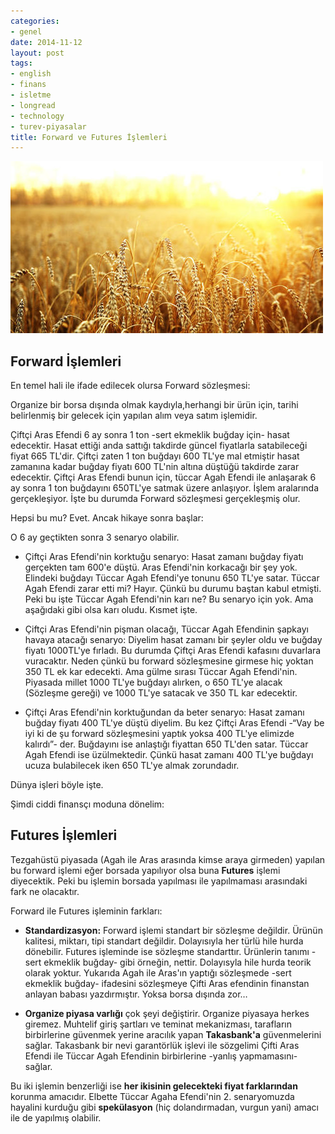```yaml
---
categories:
- genel
date: 2014-11-12
layout: post
tags:
- english
- finans
- isletme
- longread
- technology
- turev-piyasalar
title: Forward ve Futures İşlemleri
---
```


![image](/images/tumblr_inline_nev6pxzc9n1r4exmc.jpg)

## Forward İşlemleri

En temel hali ile ifade edilecek olursa Forward sözleşmesi:

Organize bir borsa dışında olmak kaydıyla,herhangi bir ürün için, tarihi belirlenmiş bir gelecek için yapılan alım veya satım işlemidir.

Çiftçi Aras Efendi 6 ay sonra 1 ton -sert ekmeklik buğday için- hasat edecektir. Hasat ettiği anda sattığı takdirde güncel fiyatlarla satabileceği fiyat 665 TL'dir. Çiftçi zaten 1 ton buğdayı 600 TL'ye mal etmiştir hasat zamanına kadar buğday fiyatı 600 TL'nin altına düştüğü takdirde zarar edecektir. Çiftçi Aras Efendi bunun için, tüccar Agah Efendi ile anlaşarak 6 ay sonra 1 ton buğdayını 650TL'ye satmak üzere anlaşıyor. İşlem aralarında gerçekleşiyor. İşte bu durumda Forward sözleşmesi gerçekleşmiş olur.

Hepsi bu mu? Evet. Ancak hikaye sonra başlar:

O 6 ay geçtikten sonra 3 senaryo olabilir.

- Çiftçi Aras Efendi'nin korktuğu senaryo: Hasat zamanı buğday fiyatı gerçekten tam 600'e düştü. Aras Efendi'nin korkacağı bir şey yok. Elindeki buğdayı Tüccar Agah Efendi'ye tonunu 650 TL'ye satar. Tüccar Agah Efendi zarar etti mi? Hayır. Çünkü bu durumu baştan kabul etmişti. Peki bu işte Tüccar Agah Efendi'nin karı ne? Bu senaryo için yok. Ama aşağıdaki gibi olsa karı oludu. Kısmet işte.
    
- Çiftçi Aras Efendi'nin pişman olacağı, Tüccar Agah Efendinin şapkayı havaya atacağı senaryo: Diyelim hasat zamanı bir şeyler oldu ve buğday fiyatı 1000TL'ye fırladı. Bu durumda Çiftçi Aras Efendi kafasını duvarlara vuracaktır. Neden çünkü bu forward sözleşmesine girmese hiç yoktan 350 TL ek kar edecekti. Ama gülme sırası Tüccar Agah Efendi'nin. Piyasada millet 1000 TL'ye buğdayı alırken, o 650 TL'ye alacak (Sözleşme gereği) ve 1000 TL'ye satacak ve 350 TL kar edecektir.
    
- Çiftçi Aras Efendi'nin korktuğundan da beter senaryo: Hasat zamanı buğday fiyatı 400 TL'ye düştü diyelim. Bu kez Çiftçi Aras Efendi -“Vay be iyi ki de şu forward sözleşmesini yaptık yoksa 400 TL'ye elimizde kalırdı”- der. Buğdayını ise anlaştığı fiyattan 650 TL'den satar. Tüccar Agah Efendi ise üzülmektedir. Çünkü hasat zamanı 400 TL'ye buğdayı ucuza bulabilecek iken 650 TL'ye almak zorundadır.
    

Dünya işleri böyle işte.

Şimdi ciddi finansçı moduna dönelim:

## Futures İşlemleri

Tezgahüstü piyasada (Agah ile Aras arasında kimse araya girmeden) yapılan bu forward işlemi eğer borsada yapılıyor olsa buna **Futures** işlemi diyecektik. Peki bu işlemin borsada yapılması ile yapılmaması arasındaki fark ne olacaktır.

Forward ile Futures işleminin farkları:

- **Standardizasyon:** Forward işlemi standart bir sözleşme değildir. Ürünün kalitesi, miktarı, tipi standart değildir. Dolayısıyla her türlü hile hurda dönebilir. Futures işleminde ise sözleşme standarttır. Ürünlerin tanımı -sert ekmeklik buğday- gibi örneğin, nettir. Dolayısyla hile hurda teorik olarak yoktur. Yukarıda Agah ile Aras'ın yaptığı sözleşmede -sert ekmeklik buğday- ifadesini sözleşmeye Çifti Aras efendinin finanstan anlayan babası yazdırmıştır. Yoksa borsa dışında zor…
    
- **Organize piyasa varlığı** çok şeyi değiştirir. Organize piyasaya herkes giremez. Muhtelif giriş şartları ve teminat mekanizması, tarafların birbirlerine güvenmek yerine aracılık yapan **Takasbank'a** güvenmelerini sağlar. Takasbank bir nevi garantörlük işlevi ile sözgelimi Çifti Aras Efendi ile Tüccar Agah Efendinin birbirlerine -yanlış yapmamasını- sağlar.
    

Bu iki işlemin benzerliği ise **her ikisinin gelecekteki fiyat farklarından** korunma amacıdır. Elbette Tüccar Agaha Efendi'nin 2. senaryomuzda hayalini kurduğu gibi **spekülasyon** (hiç dolandırmadan, vurgun yani) amacı ile de yapılmış olabilir.
